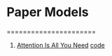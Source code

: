 # Paper Models

======================

1. [Attention Is All You Need](https://blog.naver.com/jaeyoon_95/222280537045) [code]()

